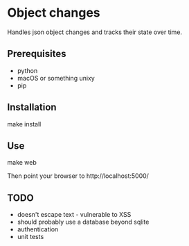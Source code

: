 # Object changes

Handles json object changes and tracks their state over time.

## Prerequisites

* python
* macOS or something unixy
* pip

## Installation

  make install

## Use

  make web

Then point your browser to http://localhost:5000/

## TODO

* doesn't escape text - vulnerable to XSS
* should probably use a database beyond sqlite
* authentication
* unit tests
